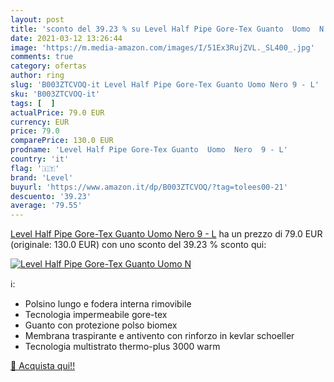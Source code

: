 ```yaml
---
layout: post
title: 'sconto del 39.23 % su Level Half Pipe Gore-Tex Guanto  Uomo  N  '
date: 2021-03-12 13:26:44
image: 'https://m.media-amazon.com/images/I/51Ex3RujZVL._SL400_.jpg'
comments: true
category: ofertas
author: ring
slug: 'B003ZTCVOQ-it Level Half Pipe Gore-Tex Guanto Uomo Nero 9 - L'
sku: 'B003ZTCVOQ-it'
tags: [  ]
actualPrice: 79.0 EUR
currency: EUR
price: 79.0
comparePrice: 130.0 EUR
prodname: 'Level Half Pipe Gore-Tex Guanto  Uomo  Nero  9 - L'
country: 'it'
flag: '🇮🇹'
brand: 'Level'
buyurl: 'https://www.amazon.it/dp/B003ZTCVOQ/?tag=tolees00-21'
descuento: '39.23'
average: '79.55'
---
```


[Level Half Pipe Gore-Tex Guanto  Uomo  Nero  9 - L](https://www.amazon.it/dp/B003ZTCVOQ/?tag=tolees00-21) ha un prezzo di 79.0 EUR (originale: 130.0 EUR) con uno sconto del 39.23 % sconto qui:

[![Level Half Pipe Gore-Tex Guanto  Uomo  N](https://m.media-amazon.com/images/I/51Ex3RujZVL._SL400_.jpg)](https://www.amazon.it/dp/B003ZTCVOQ/?tag=tolees00-21)

ℹ️:

- Polsino lungo e fodera interna rimovibile
- Tecnologia impermeabile gore-tex
- Guanto con protezione polso biomex
- Membrana traspirante e antivento con rinforzo in kevlar schoeller
- Tecnologia multistrato thermo-plus 3000 warm

[🛒 Acquista qui!!](https://www.amazon.it/dp/B003ZTCVOQ/?tag=tolees00-21)
